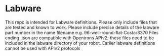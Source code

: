 # Labware
This repo is intended for Labware definitions. Please only include files that are tested and known to work. Please include precise details of the labware part number in the name
filename e.g.
96-well-round-flat-Costar3370
Files ending .json are compatible with Opentrons APIv2; these files need to be included in the labware directory of your robot. Earlier labware definitions cannot be used with APIv2 protocols
